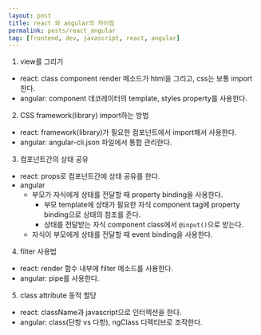 ```yaml
---
layout: post
title: react 와 angular의 차이점
permalink: posts/react_angular
tag: [frontend, dev, javascript, react, angular]
---
```


1. view를 그리기

- react: class component render 메소드가 html을 그리고, css는 보통 import 한다.
- angular: component 데코레이터의 template, styles property를 사용한다.

2. CSS framework(library) import하는 방법

- react: framework(library)가 필요한 컴포넌트에서 import해서 사용한다.
- angular: angular-cli.json 파일에서 통합 관리한다.

3. 컴포넌트간의 상태 공유

- react: props로 컴포넌트간에 상태 공유를 한다.
- angular
  - 부모가 자식에게 상태를 전달할 때 property binding을 사용한다.
    - 부모 template에 상태가 필요한 자식 component tag에 property binding으로 상태의 참조를 준다.
    - 상태를 전달받는 자식 component class에서 `@input()`으로 받는다.
  - 자식이 부모에게 상태를 전달할 때 event binding을 사용한다.

4. filter 사용법

- react: render 함수 내부에 filter 메소드를 사용한다.
- angular: pipe를 사용한다.

5. class attribute 동적 할당

- react: className과 javascript으로 인터렉션을 한다.
- angular: class(단항 vs 다항), ngClass 디렉티브로 조작한다.
